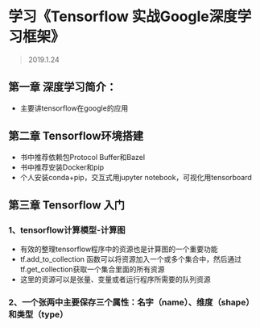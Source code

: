 # 学习《Tensorflow 实战Google深度学习框架》
> 2019.1.24


## 第一章 深度学习简介：
* 主要讲tensorflow在google的应用

## 第二章 Tensorflow环境搭建
* 书中推荐依赖包Protocol Buffer和Bazel
* 书中推荐安装Docker和pip
* 个人安装conda+pip，交互式用jupyter notebook，可视化用tensorboard

## 第三章 Tensorflow 入门
### 1、tensorflow计算模型-计算图
* 有效的整理tensorflow程序中的资源也是计算图的一个重要功能
* tf.add_to_collection 函数可以将资源加入一个或多个集合中，然后通过tf.get_collection获取一个集合里面的所有资源
* 这里的资源可以是张量、变量或者运行程序所需要的队列资源
### 2、一个张两中主要保存三个属性：名字（name）、维度（shape）和类型（type）